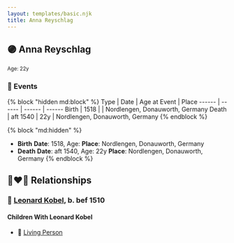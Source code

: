 ```yaml
---
layout: templates/basic.njk
title: Anna Reyschlag
---
```

## 🟣 Anna Reyschlag
<small>Age: 22y</small>

### 📆 Events

{% block "hidden md:block" %}
Type | Date | Age at Event | Place
------ | ------ | ------ | ------
Birth | 1518 |  | Nordlengen, Donauworth, Germany
Death | aft 1540 | 22y | Nordlengen, Donauworth, Germany
{% endblock %}

{% block "md:hidden" %}
- **Birth**
**Date**: 1518, Age:
**Place**: Nordlengen, Donauworth, Germany
- **Death**
**Date**: aft 1540, Age: 22y
**Place**: Nordlengen, Donauworth, Germany
{% endblock %}

## 👩‍❤️‍👨 Relationships

### 🔵 [Leonard Kobel](/people/3/3731471), b. bef 1510

#### Children With Leonard Kobel
* 🔵 [Living Person](/people/4/46655036)